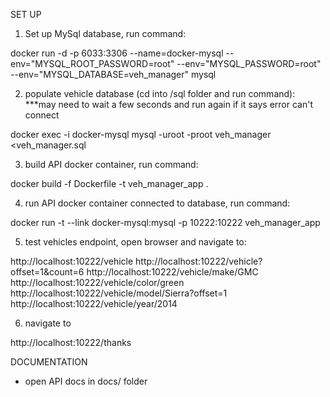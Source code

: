 SET UP 

1. Set up MySql database, run command:

docker run -d -p 6033:3306 --name=docker-mysql --env="MYSQL_ROOT_PASSWORD=root" --env="MYSQL_PASSWORD=root" --env="MYSQL_DATABASE=veh_manager" mysql


2. populate vehicle database (cd into /sql folder and run command): ***may need to wait a few seconds and run again if it says error can't connect

docker exec -i docker-mysql mysql -uroot -proot veh_manager <veh_manager.sql 


3. build API docker container, run command:

docker build -f Dockerfile -t veh_manager_app .


4. run API docker container connected to database, run command:

docker run -t --link docker-mysql:mysql -p 10222:10222 veh_manager_app 


5. test vehicles endpoint, open browser and navigate to:

http://localhost:10222/vehicle
http://localhost:10222/vehicle?offset=1&count=6
http://localhost:10222/vehicle/make/GMC
http://localhost:10222/vehicle/color/green
http://localhost:10222/vehicle/model/Sierra?offset=1
http://localhost:10222/vehicle/year/2014


6. navigate to

http://localhost:10222/thanks 

DOCUMENTATION
- open API docs in docs/ folder